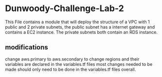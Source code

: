 # Dunwoody-Challenge-Lab-2
This File contains a module that will deploy the structure of a VPC with 1 public and 2 private subnets, the public subnet has a internet gateway and contains a EC2 instance. The private subnets both contain an RDS instance. 
## modifications
change aws.primary to aws.secondary to change regions and their variables are declared in the variables.tf files
most changes needed to be made should only need to be done in the variables.tf files overall.
